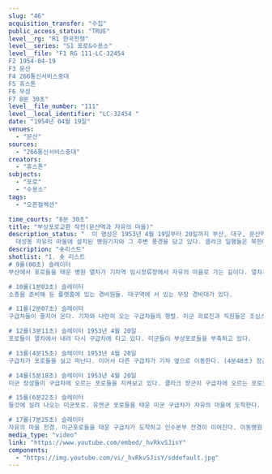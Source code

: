 ```yaml
---
slug: "46"
acquisition_transfer: "수집"
public_access_status: "TRUE"
level__rg: "R1 한국전쟁"
level__series: "S1 포로&수용소"
level__file: "F1 RG 111-LC-32454 
F2 1954-04-19
F3 문산
F4 266통신서비스중대
F5 휴스톤
F6 무성
F7 8분 30초"
level__file_number: "111"
level__local_identifier: "LC-32454 "
date: "1954년 04월 19일"
venues: 
  - "문산"
sources: 
  - "266통신서비스중대"
creators: 
  - "휴스톤"
subjects: 
  - "포로"
  - "수용소"
tags: 
  - "오픈컬렉션"

time_courts: "8분 30초"
title: "부상포로교환 작전(문산역과 자유의 마을)"
description_status: "  이 영상은 1953년 4월 19일부터 20일까지 부산, 대구, 문산역, 판문점, 대성동 자유의 마을까지 이어지는 부상포로교환 작전을 보여주고 있다. 영상은 주로 문산역과 대성동 자유의 마을에 집중되고 있다. 마크 클라크 유엔군사령관이 직접 북한인민군 부상포로들의 이동 과정을 살펴보고 있다. 그 외 주요 장성인 미8군 사령관 맥스웰 테일러, 미1군단장 폴 윌킨스 켄달, 극동공군사령관 웨이랜드 등이 함께 부상포로송환 작전을 지켜보고 있다.
  대성동 자유의 마을에 설치된 병원기지와 그 주변 풍경을 담고 있다. 클라크 일행들은 북한에서 돌아오는 연합군 포로들을 지켜보고 악수를 나누는 장면이 포함되어 있다. 이들은 1953년 7월 27일 오전에 선유리 유엔임시사령부에서 정전협정에 사인하고 이어서 판문점으로 이동했다."
description: "숏리스트"
shotlist: "1. 숏 리스트 
# 9롤(00초) 슬레이터
부산에서 포로들을 태운 병원 열차가 기차역 임시정류장에서 자유의 마을로 가는 길이다. 열차가 출발하려고 한다. 부산의 주변 풍경 속에서 열차가 달리고 있다.   

# 10롤(1분03초) 슬레이터
소총을 준비해 둔 플랫홈에 있는 경비원들. 대구역에 서 있는 무장 경비대가 있다. 

# 11롤(2분07초) 슬레이터
구급차들이 줄지어 온다. 기차와 나란히 오는 구급차들의 행렬. 미군 의료진과 직원들은 조심스럽게 포로들을 열차에서 내려 구급차로 안내한다. 

# 12롤(3분11초) 슬레이터 1953년 4월 20일
포로들이 열차에서 내려 다시 구급차에 타고 있다. 미군들이 부상포로들을 부축하고 있다. 

# 13롤(4분15초) 슬레이터 1953년 4월 20일
구급차가 포로들을 실고 떠난다. 이어서 다른 구급차가 기차 옆으로 이동한다. (4분48초) 장군 클라크, 테일러, 켄달(Kendall), 웨이랜드(Weyland)가 플렛품을 따라 걸으면서 지켜본다. 

# 14롤(5분18초) 슬레이터 1953년 4월 20일
미군 장성들이 구급차에 오르는 포로들을 지켜보고 있다. 클라크 장군이 구급차에 오르는 포로들에게 뭔가를 말하고 있다. 포로로서 목발을 사용하는 사람, 한쪽 다리를 가진 포로는 구급차로 이동한다. 클라크 장군과 다른 사람들은 기차에서 지켜본다. 

# 15롤(6분22초) 슬레이터
들것에 실려 나오는 미군포로. 유엔군 포로들을 태운 미군 구급차가 자유의 마을에 도착한다. 테일러, 클라크 그리고 다른 사람들은 미군 귀환포로들과 인사를 나누고 있다. 

# 17롤(7분25초) 슬레이터
자유의 마을 전경. 미군포로들을 태운 구급차가 도착하고 인수본부 전경이 이어진다. 이동병원 본부와 주변 천막들이 보인다. "
media_type: "video"
link: "https://www.youtube.com/embed/_hvRkvSJisY"
components: 
  - "https://img.youtube.com/vi/_hvRkvSJisY/sddefault.jpg"
---
```

